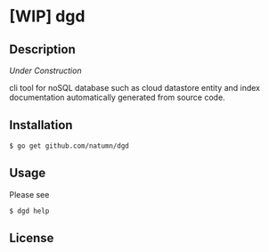 # [WIP] dgd

## Description
*Under Construction*

cli tool for noSQL database such as cloud datastore entity and index documentation automatically generated from source code.

## Installation

```
$ go get github.com/natumn/dgd
```


## Usage

Please see 
```
$ dgd help
``` 

## License
